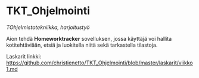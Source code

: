# TKT_Ohjelmointi
*TOhjelmistotekniikka, harjoitustyö*

Aion tehdä **Homeworktracker** sovelluksen, jossa käyttäjä voi hallita kotitehtäviään, etsiä ja luokitella niitä sekä tarkastella tilastoja.

Laskarit linkki:
https://github.com/christienetto/TKT_Ohjelmointi/blob/master/laskarit/viikko1.md
